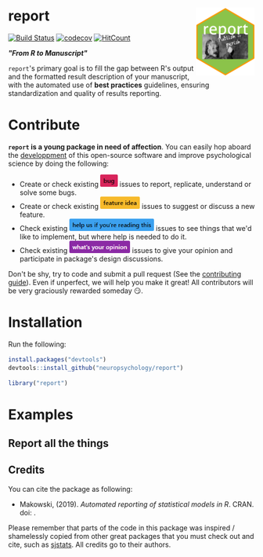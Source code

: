 
report <img src='man/figures/logo.svg' align="right" height="139" />
====================================================================

[![Build Status](https://travis-ci.org/DominiqueMakowski/bayestestR.svg?branch=master)](https://travis-ci.org/DominiqueMakowski/bayestestR) [![codecov](https://codecov.io/gh/DominiqueMakowski/bayestestR/branch/master/graph/badge.svg)](https://codecov.io/gh/DominiqueMakowski/bayestestR) [![HitCount](http://hits.dwyl.io/DominiqueMakowski/bayestestR.svg)](http://hits.dwyl.io/DominiqueMakowski/bayestestR) <!-- Add this to the README manually! --> <!-- [![Documentation](https://img.shields.io/badge/documentation-bayestestR-orange.svg?colorB=E91E63)](https://dominiquemakowski.github.io/bayestestR/) -->

***"From R to Manuscript"***

`report`'s primary goal is to fill the gap between R's output and the formatted result description of your manuscript, with the automated use of **best practices** guidelines, ensuring standardization and quality of results reporting.

Contribute
==========

**`report` is a young package in need of affection**. You can easily hop aboard the [developpment](.github/CONTRIBUTING.md) of this open-source software and improve psychological science by doing the following:

-   Create or check existing <a href=https://github.com/neuropsychology/report/issues><img src="man/figures/issue_bug.png" height="25"></a> issues to report, replicate, understand or solve some bugs.
-   Create or check existing <a href=https://github.com/neuropsychology/report/issues><img src="man/figures/issue_featureidea.png" height="25"></a> issues to suggest or discuss a new feature.
-   Check existing <a href=https://github.com/neuropsychology/report/issues><img src="man/figures/issue_help.png" height="25"></a> issues to see things that we'd like to implement, but where help is needed to do it.
-   Check existing <a href=https://github.com/neuropsychology/report/issues><img src="man/figures/issue_opinion.png" height="25"></a> issues to give your opinion and participate in package's design discussions.

Don't be shy, try to code and submit a pull request (See the [contributing guide](.github/CONTRIBUTING.md)). Even if unperfect, we will help you make it great! All contributors will be very graciously rewarded someday :smirk:.

Installation
============

Run the following:

``` r
install.packages("devtools")
devtools::install_github("neuropsychology/report")
```

``` r
library("report")
```

Examples
========

Report all the things
---------------------

<!-- <a href=https://neuropsychology.github.io/Psycho.jl/latest/><img src="https://www.memecreator.org/static/images/templates/2776.jpg" height="100"></a> -->
Credits
-------

You can cite the package as following:

-   Makowski, (2019). *Automated reporting of statistical models in R*. CRAN. doi: .

Please remember that parts of the code in this package was inspired / shamelessly copied from other great packages that you must check out and cite, such as [sjstats](https://github.com/strengejacke/sjstats). All credits go to their authors.
